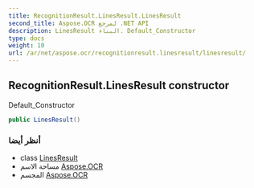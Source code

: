```yaml
---
title: RecognitionResult.LinesResult.LinesResult
second_title: Aspose.OCR لمرجع .NET API
description: LinesResult البناء. Default_Constructor
type: docs
weight: 10
url: /ar/net/aspose.ocr/recognitionresult.linesresult/linesresult/
---
```

## RecognitionResult.LinesResult constructor

Default_Constructor

```csharp
public LinesResult()
```

### أنظر أيضا

* class [LinesResult](../)
* مساحة الاسم [Aspose.OCR](../../recognitionresult.linesresult/)
* المجسم [Aspose.OCR](../../../)


